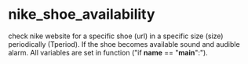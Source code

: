 # nike_shoe_availability

check nike website for a specific shoe (url) in a specific size (size) periodically (Tperiod). If the shoe becomes available sound and audible alarm. All variables are set in function ("if __name__ == "__main__":").
